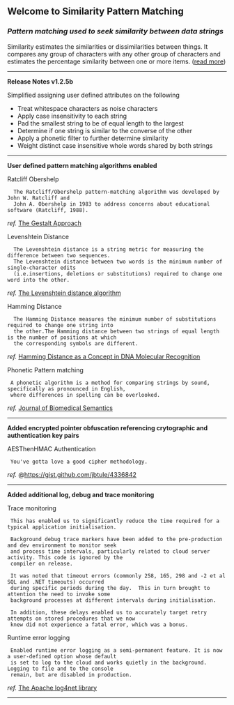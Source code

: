 ## Welcome to Similarity Pattern Matching
### *Pattern matching used to seek similarity between data strings*
Similarity estimates the similarities or dissimilarities between things. It compares any group of characters with any other group of characters and estimates the percentage similarity between one or more items. ([read more][])

***

**Release Notes v1.2.5b**

Simplified assigning user defined attributes on the following
    
* Treat whitespace characters as noise characters
* Apply case insensitivity to each string
* Pad the smallest string to be of equal length to the largest
* Determine if one string is similar to the converse of the other
* Apply a phonetic filter to further determine similarity
* Weight distinct case insensitive whole words shared by both strings

***

**User defined pattern matching algorithms enabled**

Ratcliff Obershelp
  
      The Ratcliff/Obershelp pattern-matching algorithm was developed by John W. Ratcliff and 
      John A. Obershelp in 1983 to address concerns about educational software (Ratcliff, 1988).

_ref._ [The Gestalt Approach][]

Levenshtein Distance
  
      The Levenshtein distance is a string metric for measuring the difference between two sequences. 
      The Levenshtein distance between two words is the minimum number of single-character edits 
      (i.e.insertions, deletions or substitutions) required to change one word into the other.

_ref._ [The Levenshtein distance algorithm][]
   
Hamming Distance
  
      The Hamming Distance measures the minimum number of substitutions required to change one string into 
      the other.The Hamming distance between two strings of equal length is the number of positions at which 
      the corresponding symbols are different.
    
_ref._ [Hamming Distance as a Concept in DNA Molecular Recognition][]
   
Phonetic Pattern matching 
  
     A phonetic algorithm is a method for comparing strings by sound, specifically as pronounced in English, 
     where differences in spelling can be overlooked.
    
_ref._ [Journal of Biomedical Semantics][]

***

**Added encrypted pointer obfuscation referencing crytographic and authentication key pairs**

AESThenHMAC Authentication

     You've gotta love a good cipher methodology.
     
_ref._ @https://gist.github.com/jbtule/4336842

***

**Added additional log, debug and trace monitoring**

Trace monitoring
  
     This has enabled us to significantly reduce the time required for a typical application initialisation.
     
     Background debug trace markers have been added to the pre-production and dev environment to monitor seek 
     and process time intervals, particularly related to cloud server activity. This code is ignored by the 
     compiler on release. 
     
     It was noted that timeout errors (commonly 258, 165, 298 and -2 et al SQL and .NET timeouts) occurred 
     during specific periods during the day.  This in turn brought to attention the need to invoke some 
     background processes at different intervals during initialisation.
     
     In addition, these delays enabled us to accurately target retry attempts on stored procedures that we now 
     knew did not experience a fatal error, which was a bonus.

Runtime error logging

     Enabled runtime error logging as a semi-permanent feature. It is now a user-defined option whose default 
     is set to log to the cloud and works quietly in the background.  Logging to file and to the console 
     remain, but are disabled in production.

_ref._ [The Apache log4net library][]

***

[Hamming Distance as a Concept in DNA Molecular Recognition]: https://pubs.acs.org/doi/full/10.1021/acsomega.7b00053
[Journal of Biomedical Semantics]: https://jbiomedsem.biomedcentral.com/articles/10.1186/s13326-019-0216-2
[The Levenshtein distance algorithm]: https://www.educative.io/edpresso/the-levenshtein-distance-algorithm
[The Gestalt Approach]: https://en.wikipedia.org/wiki/Gestalt_Pattern_Matching
[read more]: https://ceresbakalite.github.io/similarity/ 
[The Apache log4net library]: https://logging.apache.org/log4net/


